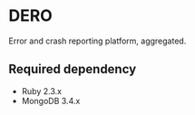 # DERO

Error and crash reporting platform, aggregated.

## Required dependency

- Ruby 2.3.x
- MongoDB 3.4.x

